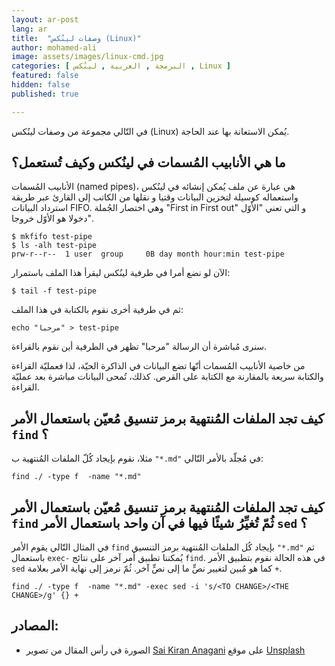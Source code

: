```yaml
---
layout: ar-post
lang: ar
title:  "وصفات لينُكس (Linux)"
author: mohamed-ali
image: assets/images/linux-cmd.jpg
categories: [ البرمجة , العربية , لينُكس , Linux ]
featured: false
hidden: false
published: true

---
```


في التّالي مجموعة من وصفات لينُكس (Linux) يُمكن الاستعانة بها عند الحاجة.

## ما هي الأنابيب المُسمات في لينُكس وكيف تُستعمل؟

الأنابيب المُسمات (named pipes)، هي عبارة عن ملف يُمكن إنشائه في لينُكس واستعماله كوسيلة لتخزين البيانات وقتيا و نقلها من الكاتب إلى القارئ عبر طريقة استرداد البيانات FIFO. وهي اختصار الجُملة "First in First out" و التي تعني "الأوّل دخولا هو الأوّل خروجا".


```
$ mkfifo test-pipe
$ ls -alh test-pipe
prw-r--r--  1 user  group     0B day month hour:min test-pipe
```

الآن لو نضع أمرا في طرفية لينُكس ليقرأ هذا الملف باستمرار:

```
$ tail -f test-pipe
```

ثم في طرفية أخرى نقوم بالكتابة في هذا الملف:

```
echo "مرحبا" > test-pipe
```

سنرى مُباشرة أن الرسالة "مرحبا" تظهر في الطرفية أين نقوم بالقراءة.

من خاصية الأنابيب المُسمات أنّها تضع البيانات في الذاكرة الحيّة، لذا فعمليّة القراءة والكتابة سريعة بالمقارنة مع الكتابة على القرص. كذلك، تُمحى البيانات مباشرة بعد عمليّة القراءة.

## كيف تجد الملفات المُنتهية برمز تنسيق مُعيّن باستعمال الأمر `find` ؟

مثلا، نقوم بإيجاد كُلّ الملفات المُنتهية ب `"*.md"` في مُجلّد بالأمر التّالي:

```
find ./ -type f  -name "*.md"
```

## كيف تجد الملفات المُنتهية برمز تنسيق مُعيّن باستعمال الأمر `find` ثُمّ تُغيِّرُ شيئًا فيها في آن واحد باستعمال الأمر `sed` ؟

في المثال التّالي يقوم الأمر `find` بإيجاد كُل الملفات المُنتهية برمز التنسيق `"*.md"` ثم باستعمال `exec-` يُمكننا تطبيق أمر آخر على نتائج `find`. 
في هذه الحالة نقوم بتطبيق الأمر `sed` كما هو مُبين لتغيير نصٍّ ما إلى نصٍّ آخر. ثُمّ نرمز إلى نهاية الأمر بعلامة `+`.

```
find ./ -type f  -name "*.md" -exec sed -i 's/<TO CHANGE>/<THE CHANGE>/g' {} +
```

## المصادر:

* الصورة في رأس المقال من تصوير <a href="https://unsplash.com/@anagani_saikiran?utm_source=unsplash&utm_medium=referral&utm_content=creditCopyText">Sai Kiran Anagani</a> على موقع <a href="https://unsplash.com/s/photos/linux?utm_source=unsplash&utm_medium=referral&utm_content=creditCopyText">Unsplash</a>
  
